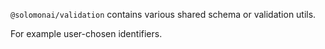 `@solomonai/validation` contains various shared schema or validation utils.

For example user-chosen identifiers.
